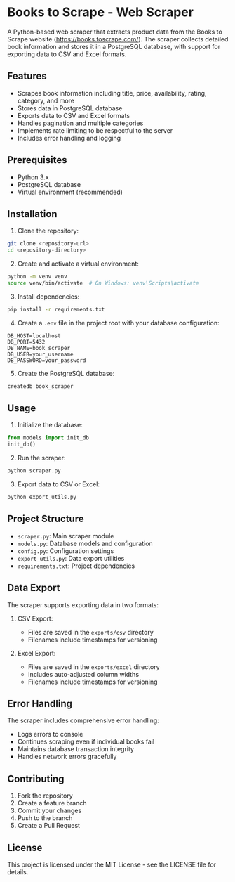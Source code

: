 # Books to Scrape - Web Scraper

A Python-based web scraper that extracts product data from the Books to Scrape website (https://books.toscrape.com/). The scraper collects detailed book information and stores it in a PostgreSQL database, with support for exporting data to CSV and Excel formats.

## Features

- Scrapes book information including title, price, availability, rating, category, and more
- Stores data in PostgreSQL database
- Exports data to CSV and Excel formats
- Handles pagination and multiple categories
- Implements rate limiting to be respectful to the server
- Includes error handling and logging

## Prerequisites

- Python 3.x
- PostgreSQL database
- Virtual environment (recommended)

## Installation

1. Clone the repository:

```bash
git clone <repository-url>
cd <repository-directory>
```

2. Create and activate a virtual environment:

```bash
python -m venv venv
source venv/bin/activate  # On Windows: venv\Scripts\activate
```

3. Install dependencies:

```bash
pip install -r requirements.txt
```

4. Create a `.env` file in the project root with your database configuration:

```
DB_HOST=localhost
DB_PORT=5432
DB_NAME=book_scraper
DB_USER=your_username
DB_PASSWORD=your_password
```

5. Create the PostgreSQL database:

```bash
createdb book_scraper
```

## Usage

1. Initialize the database:

```python
from models import init_db
init_db()
```

2. Run the scraper:

```bash
python scraper.py
```

3. Export data to CSV or Excel:

```bash
python export_utils.py
```

## Project Structure

- `scraper.py`: Main scraper module
- `models.py`: Database models and configuration
- `config.py`: Configuration settings
- `export_utils.py`: Data export utilities
- `requirements.txt`: Project dependencies

## Data Export

The scraper supports exporting data in two formats:

1. CSV Export:

   - Files are saved in the `exports/csv` directory
   - Filenames include timestamps for versioning

2. Excel Export:
   - Files are saved in the `exports/excel` directory
   - Includes auto-adjusted column widths
   - Filenames include timestamps for versioning

## Error Handling

The scraper includes comprehensive error handling:

- Logs errors to console
- Continues scraping even if individual books fail
- Maintains database transaction integrity
- Handles network errors gracefully

## Contributing

1. Fork the repository
2. Create a feature branch
3. Commit your changes
4. Push to the branch
5. Create a Pull Request

## License

This project is licensed under the MIT License - see the LICENSE file for details.
